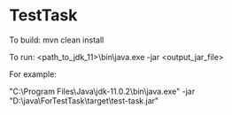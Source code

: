 # TestTask

To build:
mvn clean install

To run:
<path_to_jdk_11>\bin\java.exe -jar <output_jar_file>

For example:

"C:\Program Files\Java\jdk-11.0.2\bin\java.exe" -jar "D:\java\ForTestTask\target\test-task.jar"

